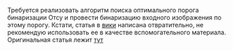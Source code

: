 Требуется реализовать алгоритм поиска оптимального порога бинаризации Отсу и провести бинаризацию входного изображения по этому порогу.
Кстати, статья в [вики](https://ru.wikipedia.org/wiki/%D0%9C%D0%B5%D1%82%D0%BE%D0%B4_%D0%9E%D1%86%D1%83) написана отвратительно, не рекомендую использовать ее в качестве вспомогательного материала.
Оригинальная статья лежит [тут](https://projects.iq.harvard.edu/imagenesmedicas/publications/threshold-selection-method-gray-level-histograms)